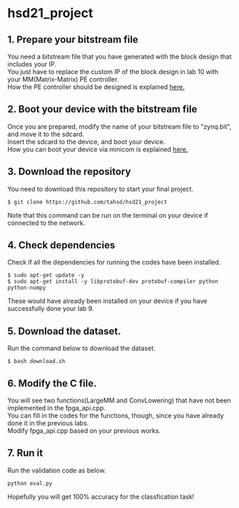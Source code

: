 # hsd21_project


## 1. Prepare your bitstream file
You need a bitstream file that you have generated with the block design that includes your IP.  
You just have to replace the custom IP of the block design in lab 10 with your MM(Matrix-Matrix) PE controller.  
How the PE controller should be designed is explained [here.](http://etl.snu.ac.kr/mod/ubboard/article.php?id=1413711&bwid=2502253)

## 2. Boot your device with the bitstream file
Once you are prepared, modify the name of your bitstream file to "zynq.bit", and move it to the sdcard.  
Insert the sdcard to the device, and boot your device.  
How you can boot your device via minicom is explained [here.](http://etl.snu.ac.kr/mod/ubboard/article.php?id=1413711&bwid=2500892)

## 3. Download the repository
You need to download this repository to start your final project.  
```
$ git clone https://github.com/tahsd/hsd21_project  
```
Note that this command can be run on the terminal on your device if connected to the network.  

## 4. Check dependencies
Check if all the dependencies for running the codes have been installed.
```
$ sudo apt-get update -y
$ sudo apt-get install -y libprotobuf-dev protobuf-compiler python python-numpy
```
These would have already been installed on your device if you have successfully done your lab 9.

## 5. Download the dataset.
Run the command below to download the dataset.
```
$ bash download.sh
```

## 6. Modify the C file.
You will see two functions(LargeMM and ConvLowering) that have not been implemented in the fpga_api.cpp.  
You can fill in the codes for the functions, though, since you have already done it in the previous labs.  
Modify fpga_api.cpp based on your previous works.  

## 7. Run it
Run the validation code as below.
```
python eval.py
```
Hopefully you will get 100% accuracy for the classfication task!




